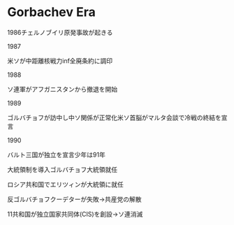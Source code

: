 # Gorbachev Era

1986チェルノブイリ原発事故が起きる

1987

米ソが中距離核戦力inf全廃条約に調印

1988

ソ連軍がアフガニスタンから撤退を開始

1989

ゴルバチョフが訪中し中ソ関係が正常化米ソ首脳がマルタ会談で冷戦の終結を宣言

1990

バルト三国が独立を宣言少年は91年

大統領制を導入ゴルバチョフ大統領就任

ロシア共和国でエリツィンが大統領に就任

反ゴルバチョフクーデターが失敗→共産党の解散

11共和国が独立国家共同体(CIS)を創設→ソ連消滅